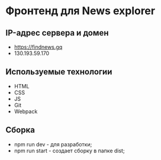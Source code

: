 # Фронтенд для News explorer

## IP-адрес сервера и домен

- https://findnews.gq
- 130.193.59.170

## Используемые технологии

- HTML
- CSS
- JS
- Git
- Webpack

## Сборка

- npm run dev - для разработки;
- npm run start - создает сборку в папке dist;
